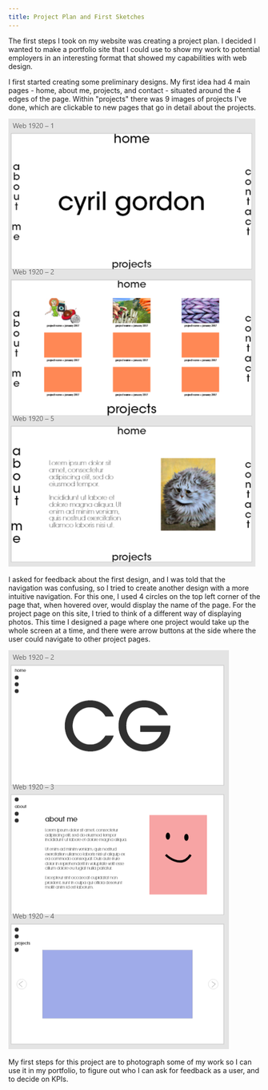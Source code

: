 ```yaml
---
title: Project Plan and First Sketches
---
```



The first steps I took on my website was creating a project plan. I decided I wanted to make a portfolio site that I could use to show my work to potential employers in an interesting format that showed my capabilities with web design. 

I first started creating some preliminary designs. My first idea had 4 main pages - home, about me, projects, and contact - situated around the 4 edges of the page. Within "projects" there was 9 images of projects I've done, which are clickable to new pages that go in detail about the projects.

<img src="assets/sketch1.PNG">

I asked for feedback about the first design, and I was told that the navigation was confusing, so I tried to create another design with a more intuitive navigation. For this one, I used 4 circles on the top left corner of the page that, when hovered over, would display the name of the page. For the project page on this site, I tried to think of a different way of displaying photos. This time I designed a page where one project would take up the whole screen at a time, and there were arrow buttons at the side where the user could navigate to other project pages. 

<img src="assets/sketch2.PNG">

My first steps for this project are to photograph some of my work so I can use it in my portfolio, to figure out who I can ask for feedback as a user, and to decide on KPIs.